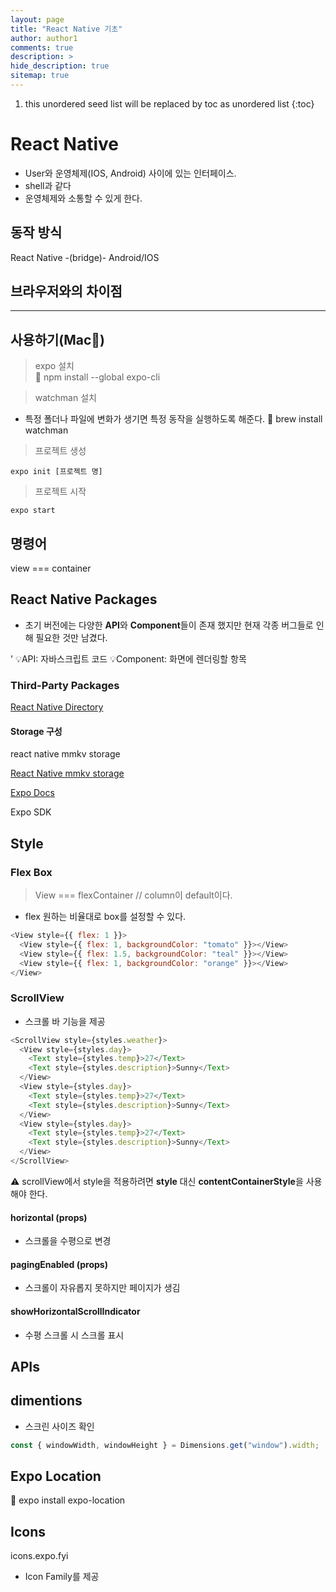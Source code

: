 ```yaml
---
layout: page
title: "React Native 기초"
author: author1
comments: true
description: >
hide_description: true
sitemap: true
---
```


1. this unordered seed list will be replaced by toc as unordered list 
{:toc}

# React Native
- User와 운영체제(IOS, Android) 사이에 있는 인터페이스.
- shell과 같다
- 운영체제와 소통할 수 있게 한다.

## 동작 방식
React Native -(bridge)- Android/IOS


## 브라우저와의 차이점

<hr>

## 사용하기(Mac🍎)
>expo 설치<br>
🔧 npm install --global expo-cli

>watchman 설치<br>
- 특정 폴더나 파일에 변화가 생기면 특정 동작을 실행하도록 해준다.
🔧 brew install watchman
> 프로젝트 생성<br>
```re
expo init [프로젝트 명]
```

> 프로젝트 시작<br>
```re
expo start
```

## 명령어
view === container<br>

## React Native Packages
- 초기 버전에는 다양한 **API**와 **Component**들이 존재 했지만 현재 각종 버그들로 인해 필요한 것만 남겼다.

 '
💡API: 자바스크립트 코드
💡Component: 화면에 렌더링할 항목

### Third-Party Packages
<a href="https://reactnative.directory/" target="_blank">React Native Directory</a>

#### Storage 구성
react native mmkv storage

<a href="https://github.com/ammarahm-ed/react-native-mmkv-storage" target="_blank">React Native mmkv storage</a>

<a href="https://docs.expo.dev/versions/latest/" target="_blank">Expo Docs</a>

Expo SDK

## Style
### Flex Box
> View === flexContainer
// column이 default이다.

- flex
원하는 비율대로 box를 설정할 수 있다.
```js
<View style={{ flex: 1 }}>
  <View style={{ flex: 1, backgroundColor: "tomato" }}></View>
  <View style={{ flex: 1.5, backgroundColor: "teal" }}></View>
  <View style={{ flex: 1, backgroundColor: "orange" }}></View>
</View>
```


### ScrollView
- 스크롤 바 기능을 제공

```js
<ScrollView style={styles.weather}>
  <View style={styles.day}>
    <Text style={styles.temp}>27</Text>
    <Text style={styles.description}>Sunny</Text>
  </View>
  <View style={styles.day}>
    <Text style={styles.temp}>27</Text>
    <Text style={styles.description}>Sunny</Text>
  </View>
  <View style={styles.day}>
    <Text style={styles.temp}>27</Text>
    <Text style={styles.description}>Sunny</Text>
  </View>
</ScrollView>
```

⚠️ scrollView에서 style을 적용하려면 **style** 대신 **contentContainerStyle**을 사용해야 한다.

#### horizontal (props)
- 스크롤을 수평으로 변경

#### pagingEnabled (props)
- 스크롤이 자유롭지 못하지만 페이지가 생김

#### showHorizontalScrollIndicator
- 수평 스크롤 시 스크롤 표시

## APIs

## dimentions
- 스크린 사이즈 확인

```js
const { windowWidth, windowHeight } = Dimensions.get("window").width;
```

## Expo Location
🔧 expo install expo-location

## Icons
icons.expo.fyi
- Icon Family를 제공

